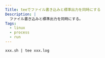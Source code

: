 ```yaml
---
Title: teeでファイル書き込みと標準出力を同時にする
Description: |
  ファイル書き込みと標準出力を同時にする。
Tags:
  - linux
  - process
  - run
---
```


```shell
xxx.sh | tee xxx.log
```
